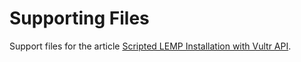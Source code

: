 # Supporting Files

Support files for the article [Scripted LEMP Installation with Vultr API](scripted-lemp-installation-with-vultr-api).
